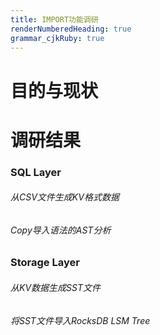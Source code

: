 ```yaml
---
title: IMPORT功能调研
renderNumberedHeading: true
grammar_cjkRuby: true
---
```

# 目的与现状

# 调研结果
### SQL Layer 
###### 从CSV文件生成KV格式数据
###### Copy导入语法的AST分析

### Storage Layer 
###### 从KV数据生成SST文件
###### 将SST文件导入RocksDB LSM Tree


